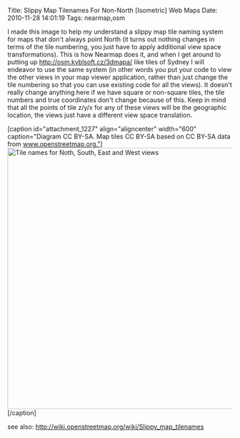 Title: Slippy Map Tilenames For Non-North [Isometric] Web Maps
Date: 2010-11-28 14:01:19
Tags: nearmap,osm

I made this image to help my understand a slippy map tile naming system for maps that don't always point North (it turns out nothing changes in terms of the tile numbering, you just have to apply additional view space transformations).  This is how Nearmap does it, and when I get around to putting up http://osm.kyblsoft.cz/3dmapa/ like tiles of Sydney I will endeavor to use the same system (in other words you put your code to view the other views in your map viewer application, rather than just change the tile numbering so that you can use existing code for all the views). It doesn't really change anything here if we have square or non-square tiles, the tile numbers and true coordinates don't change because of this. Keep in mind that all the points  of tile z/y/x for any of these views will be the geographic location, the views just have a different view space translation.

[caption id="attachment_1227" align="aligncenter" width="600" caption="Diagram CC BY-SA. Map tiles CC BY-SA based on CC BY-SA data from www.openstreetmap.org."]<a href="/blog/attachments/2010/11/isometric_tiles.png"><img class="size-full wp-image-1227" title="North South East West Tilenames" src="/blog/attachments/2010/11/isometric_tiles.png" alt="Tile names for Noth, South, East and West views" width="600" height="586" /></a>[/caption]
<p style="text-align:left;">see also: <a href="http://wiki.openstreetmap.org/wiki/Slippy_map_tilenames">http://wiki.openstreetmap.org/wiki/Slippy_map_tilenames</a></p>